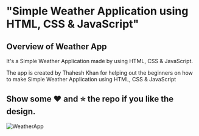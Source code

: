 # "Simple Weather Application using HTML, CSS &amp; JavaScript"

## Overview of Weather App

It's a  Simple Weather Application made by using HTML, CSS &amp; JavaScript.

The app is created by Thahesh Khan for helping out the beginners on how to make Simple Weather Application using HTML, CSS &amp; JavaScript



## Show some :heart: and :star: the repo if you like the design.

![WeatherApp](https://user-images.githubusercontent.com/42378118/99897986-fd02dc00-2cc3-11eb-9cac-f5b577bfef40.png)

